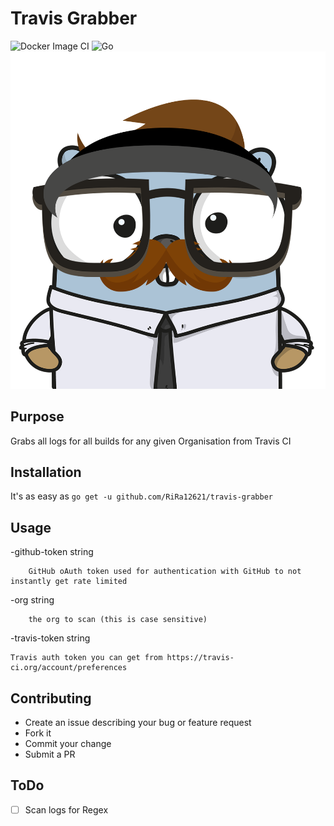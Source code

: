 # Travis Grabber
![Docker Image CI](https://github.com/bug-bounty-collection/travis-grabber/workflows/Docker%20Image%20CI/badge.svg)
![Go](https://github.com/bug-bounty-collection/travis-grabber/workflows/Go/badge.svg)
![Travis-Grabber](images/travis-grabber-gopher.png)
## Purpose
Grabs all logs for all builds for any given Organisation from Travis CI

## Installation
It's as easy as 
`go get -u github.com/RiRa12621/travis-grabber`

## Usage

  -github-token string

        GitHub oAuth token used for authentication with GitHub to not instantly get rate limited

  -org string

        the org to scan (this is case sensitive)

  -travis-token string

	Travis auth token you can get from https://travis-ci.org/account/preferences
	
## Contributing

* Create an issue describing your bug or feature request
* Fork it
* Commit your change
* Submit a PR


## ToDo

- [ ] Scan logs for Regex
